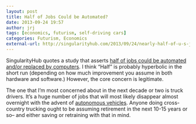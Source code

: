 ```yaml
---
layout: post
title: Half of Jobs Could be Automated?
date: 2013-09-24 19:57
author: jrj
tags: [economics, futurism, self-driving cars]
categories: Futurism, Economics
external-url: http://singularityhub.com/2013/09/24/nearly-half-of-u-s-jobs-could-be-done-by-computers-study-says/
---
```


SingularityHub quotes a study that asserts [half of jobs could be automated and/or replaced by computers](http://singularityhub.com/2013/09/24/nearly-half-of-u-s-jobs-could-be-done-by-computers-study-says/). I think “Half” is probably hyperbolic in the short run (depending on how much improvement you assume in both hardware and software.) However, the core concern is legitimate.

The one that I’m most concerned about in the next decade or two is truck drivers. It’s a huge number of jobs that will most likely disappear almost overnight with the advent of [autonomous vehicles](http://blog.jrj.org/2012/11/14/driver-assist-technologies-the-next-wave/). Anyone doing cross-country trucking ought to be assuming retirement in the next 10-15 years or so– and either saving or retraining with that in mind.